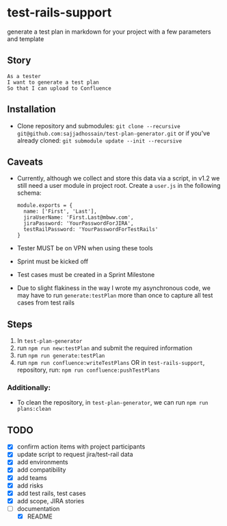 # test-rails-support

generate a test plan in markdown for your project with a few parameters and template

## Story

```gherkin
As a tester  
I want to generate a test plan  
So that I can upload to Confluence  
```

## Installation

* Clone repository and submodules: `git clone --recursive git@github.com:sajjadhossain/test-plan-generator.git` or if you've already cloned: `git submodule update --init --recursive`

## Caveats

* Currently, although we collect and store this data via a script, in v1.2 we still need a user module in project root. Create a `user.js` in the following schema:

  ```
  module.exports = {
    name: ['First', 'Last'],
    jiraUserName: 'First.Last@mbww.com',
    jiraPassword: 'YourPasswordForJIRA',
    testRailPassword: 'YourPasswordForTestRails'
  }
  ```
* Tester MUST be on VPN when using these tools
* Sprint must be kicked off
* Test cases must be created in a Sprint Milestone
* Due to slight flakiness in the way I wrote my asynchronous code, we may have to run `generate:testPlan` more than once to capture all test cases from test rails

## Steps

1. In `test-plan-generator`
  1. run `npm run new:testPlan` and submit the required information
  2. run `npm run generate:testPlan`
  3. run `npm run confluence:writeTestPlans` OR in `test-rails-support`, repository, run: `npm run confluence:pushTestPlans`

### Additionally:

* To clean the repository, in `test-plan-generator`, we can run `npm run plans:clean`

## TODO
- [x] confirm action items with project participants
- [x] update script to request jira/test-rail data
- [x] add environments
- [x] add compatibility
- [x] add teams
- [x] add risks
- [x] add test rails, test cases
- [x] add scope, JIRA stories
- [ ] documentation
  - [x] README

